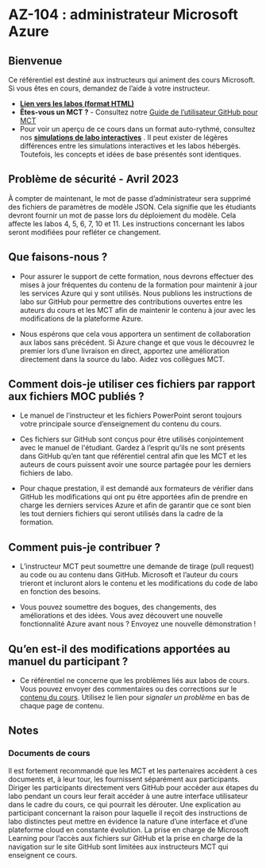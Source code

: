 # AZ-104 : administrateur Microsoft Azure

## Bienvenue

Ce référentiel est destiné aux instructeurs qui animent des cours Microsoft. Si vous êtes en cours, demandez de l’aide à votre instructeur. 

- **[Lien vers les labos (format HTML)](https://microsoftlearning.github.io/AZ-104-MicrosoftAzureAdministrator/)**
- **Êtes-vous un MCT ?** - Consultez notre [Guide de l’utilisateur GitHub pour MCT](https://microsoftlearning.github.io/MCT-User-Guide/)
- Pour voir un aperçu de ce cours dans un format auto-rythmé, consultez nos **[simulations de labo interactives](https://mslabs.cloudguides.com/guides/AZ-104%20Exam%20Guide%20-%20Microsoft%20Azure%20Administrator)** . Il peut exister de légères différences entre les simulations interactives et les labos hébergés. Toutefois, les concepts et idées de base présentés sont identiques.

## Problème de sécurité - Avril 2023

À compter de maintenant, le mot de passe d’administrateur sera supprimé des fichiers de paramètres de modèle JSON. Cela signifie que les étudiants devront fournir un mot de passe lors du déploiement du modèle. Cela affecte les labos 4, 5, 6, 7, 10 et 11.  Les instructions concernant les labos seront modifiées pour refléter ce changement. 

## Que faisons-nous ?

- Pour assurer le support de cette formation, nous devrons effectuer des mises à jour fréquentes du contenu de la formation pour maintenir à jour les services Azure qui y sont utilisés.  Nous publions les instructions de labo sur GitHub pour permettre des contributions ouvertes entre les auteurs du cours et les MCT afin de maintenir le contenu à jour avec les modifications de la plateforme Azure.

- Nous espérons que cela vous apportera un sentiment de collaboration aux labos sans précédent. Si Azure change et que vous le découvrez le premier lors d’une livraison en direct, apportez une amélioration directement dans la source du labo.  Aidez vos collègues MCT.

## Comment dois-je utiliser ces fichiers par rapport aux fichiers MOC publiés ?

- Le manuel de l’instructeur et les fichiers PowerPoint seront toujours votre principale source d’enseignement du contenu du cours.

- Ces fichiers sur GitHub sont conçus pour être utilisés conjointement avec le manuel de l'étudiant. Gardez à l’esprit qu’ils ne sont présents dans GitHub qu’en tant que référentiel central afin que les MCT et les auteurs de cours puissent avoir une source partagée pour les derniers fichiers de labo.

- Pour chaque prestation, il est demandé aux formateurs de vérifier dans GitHub les modifications qui ont pu être apportées afin de prendre en charge les derniers services Azure et afin de garantir que ce sont bien les tout derniers fichiers qui seront utilisés dans la cadre de la formation.

## Comment puis-je contribuer ?

- L’instructeur MCT peut soumettre une demande de tirage (pull request) au code ou au contenu dans GitHub. Microsoft et l’auteur du cours trieront et incluront alors le contenu et les modifications du code de labo en fonction des besoins.

- Vous pouvez soumettre des bogues, des changements, des améliorations et des idées.  Vous avez découvert une nouvelle fonctionnalité Azure avant nous ?  Envoyez une nouvelle démonstration !

## Qu’en est-il des modifications apportées au manuel du participant ?

- Ce référentiel ne concerne que les problèmes liés aux labos de cours. Vous pouvez envoyer des commentaires ou des corrections sur le [contenu du cours](https://docs.microsoft.com/learn/certifications/courses/az-104t00). Utilisez le lien pour _signaler un problème_ en bas de chaque page de contenu.

## Notes

### Documents de cours

Il est fortement recommandé que les MCT et les partenaires accèdent à ces documents et, à leur tour, les fournissent séparément aux participants.  Diriger les participants directement vers GitHub pour accéder aux étapes du labo pendant un cours leur ferait accéder à une autre interface utilisateur dans le cadre du cours, ce qui pourrait les dérouter. Une explication au participant concernant la raison pour laquelle il reçoit des instructions de labo distinctes peut mettre en évidence la nature d’une interface et d’une plateforme cloud en constante évolution. La prise en charge de Microsoft Learning pour l’accès aux fichiers sur GitHub et la prise en charge de la navigation sur le site GitHub sont limitées aux instructeurs MCT qui enseignent ce cours.
